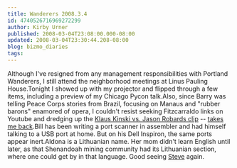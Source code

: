 ```yaml
---
title: Wanderers 2008.3.4
id: 4740526716969272299
author: Kirby Urner
published: 2008-03-04T23:08:00.000-08:00
updated: 2008-03-04T23:30:44.208-08:00
blog: bizmo_diaries
tags: 
---
```


Although I've resigned from any management responsibilities with Portland Wanderers, I still attend the neighborhood meetings at Linus Pauling House.Tonight I showed up with my projector and flipped through a few items, including a preview of my Chicago Pycon talk.Also, since Barry was telling Peace Corps stories from Brazil, focusing on Manaus and "rubber barons" enamored of opera, I couldn't resist seeking Fitzcarraldo links on Youtube and dredging up the [Klaus Kinski vs. Jason Robards clip](http://youtube.com/watch?v=gTgDXu_Nhys) -- [takes me back](http://controlroom.blogspot.com/search?q=jagger).Bill has been writing a port scanner in assembler and had himself talking to a USB port at home.  But on his Dell Inspiron, the same ports appear inert.Aldona is a Lithuanian name.  Her mom didn't learn English until later, as that Shenandoah mining community had its Lithuanian section, where one could get by in that language.  Good seeing [Steve](http://worldgame.blogspot.com/2004/09/wanderers.html) again.